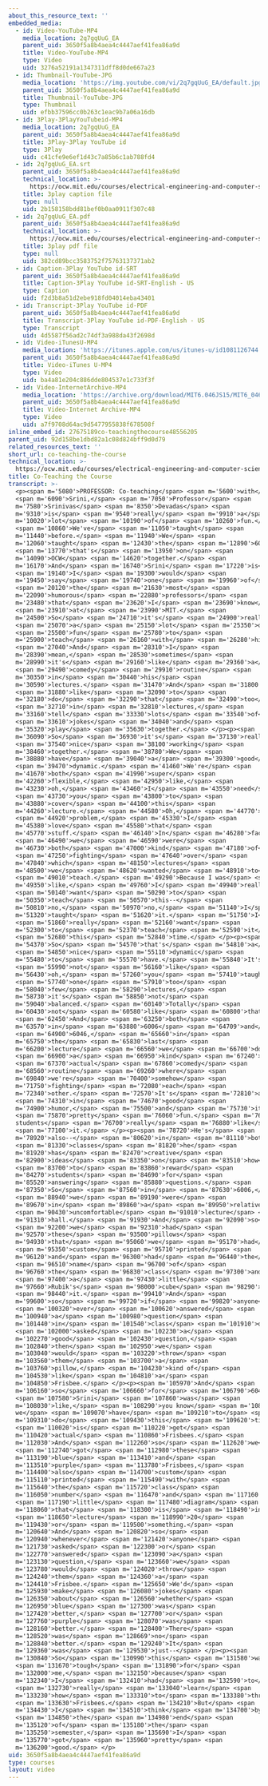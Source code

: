 ```yaml
---
about_this_resource_text: ''
embedded_media:
  - id: Video-YouTube-MP4
    media_location: 2q7gqUuG_EA
    parent_uid: 3650f5a8b4aea4c4447aef41fea86a9d
    title: Video-YouTube-MP4
    type: Video
    uid: 3276a52191a1347311dff8d0de667a23
  - id: Thumbnail-YouTube-JPG
    media_location: 'https://img.youtube.com/vi/2q7gqUuG_EA/default.jpg'
    parent_uid: 3650f5a8b4aea4c4447aef41fea86a9d
    title: Thumbnail-YouTube-JPG
    type: Thumbnail
    uid: efbb37596cc0b263c1eac9b7a06a16db
  - id: 3Play-3PlayYouTubeid-MP4
    media_location: 2q7gqUuG_EA
    parent_uid: 3650f5a8b4aea4c4447aef41fea86a9d
    title: 3Play-3Play YouTube id
    type: 3Play
    uid: c41cfe9e6ef1d43c7a85b6c1ab788fd4
  - id: 2q7gqUuG_EA.srt
    parent_uid: 3650f5a8b4aea4c4447aef41fea86a9d
    technical_location: >-
      https://ocw.mit.edu/courses/electrical-engineering-and-computer-science/6-046j-design-and-analysis-of-algorithms-spring-2015/instructor-insights/video-playlist/co-teaching-the-course/2q7gqUuG_EA.srt
    title: 3play caption file
    type: null
    uid: 2b158158bdd81bef0b0aa0911f307c48
  - id: 2q7gqUuG_EA.pdf
    parent_uid: 3650f5a8b4aea4c4447aef41fea86a9d
    technical_location: >-
      https://ocw.mit.edu/courses/electrical-engineering-and-computer-science/6-046j-design-and-analysis-of-algorithms-spring-2015/instructor-insights/video-playlist/co-teaching-the-course/2q7gqUuG_EA.pdf
    title: 3play pdf file
    type: null
    uid: 382cd89bcc3583752f75763137371ab2
  - id: Caption-3Play YouTube id-SRT
    parent_uid: 3650f5a8b4aea4c4447aef41fea86a9d
    title: Caption-3Play YouTube id-SRT-English - US
    type: Caption
    uid: f2d3b8a51d2ebe918fd04014eba43401
  - id: Transcript-3Play YouTube id-PDF
    parent_uid: 3650f5a8b4aea4c4447aef41fea86a9d
    title: Transcript-3Play YouTube id-PDF-English - US
    type: Transcript
    uid: 4d5587f56ad2c74df3a988da43f2698d
  - id: Video-iTunesU-MP4
    media_location: 'https://itunes.apple.com/us/itunes-u/id1081126744'
    parent_uid: 3650f5a8b4aea4c4447aef41fea86a9d
    title: Video-iTunes U-MP4
    type: Video
    uid: ba4a81e204c886dde804537e1c733f3f
  - id: Video-InternetArchive-MP4
    media_location: 'https://archive.org/download/MIT6.046JS15/MIT6_046JS15_coteaching_300k.mp4'
    parent_uid: 3650f5a8b4aea4c4447aef41fea86a9d
    title: Video-Internet Archive-MP4
    type: Video
    uid: a7f9708d64ac9d5477955838f678508f
inline_embed_id: 27675189co-teachingthecourse48556205
parent_uid: 92d158be1dbd82a1c08d824bff9d0d79
related_resources_text: ''
short_url: co-teaching-the-course
technical_location: >-
  https://ocw.mit.edu/courses/electrical-engineering-and-computer-science/6-046j-design-and-analysis-of-algorithms-spring-2015/instructor-insights/video-playlist/co-teaching-the-course
title: Co-Teaching the Course
transcript: >-
  <p><span m='5080'>PROFESSOR: Co-teaching</span> <span m='5600'>with</span>
  <span m='6090'>Srini,</span> <span m='7050'>Professor</span> <span
  m='7580'>Srinivas</span> <span m='8350'>Devadas</span> <span
  m='9310'>is</span> <span m='9540'>really</span> <span m='9910'>a</span> <span
  m='10020'>lot</span> <span m='10190'>of</span> <span m='10260'>fun.</span>
  <span m='10860'>We've</span> <span m='11050'>taught</span> <span
  m='11440'>before.</span> <span m='11940'>We</span> <span
  m='12060'>taught</span> <span m='12430'>the</span> <span m='12890'>6006</span>
  <span m='13770'>that's</span> <span m='13950'>on</span> <span
  m='14090'>OCW</span> <span m='14620'>together.</span> <span
  m='16170'>And</span> <span m='16740'>Srini</span> <span m='17220'>is</span>
  <span m='19140'>I</span> <span m='19300'>would</span> <span
  m='19450'>say</span> <span m='19740'>one</span> <span m='19960'>of</span>
  <span m='20120'>the</span> <span m='21630'>most</span> <span
  m='22090'>humorous</span> <span m='22880'>professors</span> <span
  m='23480'>that</span> <span m='23620'>I</span> <span m='23690'>know</span>
  <span m='23910'>at</span> <span m='23990'>MIT.</span> <span
  m='24500'>So</span> <span m='24710'>it's</span> <span m='24900'>really</span>
  <span m='25070'>a</span> <span m='25150'>lot</span> <span m='25350'>of</span>
  <span m='25500'>fun</span> <span m='25780'>to</span> <span
  m='25900'>teach</span> <span m='26160'>with</span> <span m='26280'>him.</span>
  <span m='27040'>And</span> <span m='28310'>I</span> <span
  m='28390'>mean,</span> <span m='28530'>sometimes</span> <span
  m='28990'>it's</span> <span m='29160'>like</span> <span m='29360'>a</span>
  <span m='29490'>comedy</span> <span m='29910'>routine</span> <span
  m='30350'>in</span> <span m='30440'>his</span> <span
  m='30590'>lectures.</span> <span m='31470'>And</span> <span m='31800'>I</span>
  <span m='31880'>like</span> <span m='32090'>to</span> <span
  m='32180'>do</span> <span m='32290'>that</span> <span m='32490'>too</span>
  <span m='32710'>in</span> <span m='32810'>lectures,</span> <span
  m='33160'>tell</span> <span m='33330'>lots</span> <span m='33540'>of</span>
  <span m='33610'>jokes</span> <span m='34040'>and</span> <span
  m='35320'>play</span> <span m='35630'>together.</span> </p><p><span
  m='36090'>So</span> <span m='36930'>it's</span> <span m='37130'>really</span>
  <span m='37540'>nice</span> <span m='38100'>working</span> <span
  m='38460'>together.</span> <span m='38780'>We</span> <span
  m='38880'>have</span> <span m='39040'>a</span> <span m='39300'>good</span>
  <span m='39470'>dynamic.</span> <span m='41460'>We're</span> <span
  m='41670'>both</span> <span m='41990'>super</span> <span
  m='42260'>flexible,</span> <span m='42950'>like,</span> <span
  m='43230'>oh,</span> <span m='43460'>I</span> <span m='43550'>need</span>
  <span m='43730'>you</span> <span m='43800'>to</span> <span
  m='43880'>cover</span> <span m='44100'>this</span> <span
  m='44260'>lecture.</span> <span m='44580'>Oh,</span> <span m='44770'>no</span>
  <span m='44920'>problem,</span> <span m='45330'>I</span> <span
  m='45380'>love</span> <span m='45580'>that</span> <span
  m='45770'>stuff.</span> <span m='46140'>In</span> <span m='46280'>fact,</span>
  <span m='46490'>we</span> <span m='46590'>were</span> <span
  m='46730'>both</span> <span m='47000'>kind</span> <span m='47180'>of</span>
  <span m='47250'>fighting</span> <span m='47640'>over</span> <span
  m='47840'>which</span> <span m='48150'>lectures</span> <span
  m='48500'>we</span> <span m='48620'>wanted</span> <span m='48910'>to</span>
  <span m='49010'>teach.</span> <span m='49290'>Because I was</span> <span
  m='49350'>like,</span> <span m='49760'>I</span> <span m='49940'>really</span>
  <span m='50140'>want</span> <span m='50290'>to</span> <span
  m='50350'>teach</span> <span m='50570'>this--</span> <span
  m='50810'>no,</span> <span m='50970'>no,</span> <span m='51140'>I</span> <span
  m='51320'>taught</span> <span m='51620'>it.</span> <span m='51750'>I</span>
  <span m='51860'>really</span> <span m='52160'>want</span> <span
  m='52300'>to</span> <span m='52370'>teach</span> <span m='52590'>it</span>
  <span m='52680'>this</span> <span m='52840'>time.</span> </p><p><span
  m='54370'>So</span> <span m='54570'>that's</span> <span m='54810'>a</span>
  <span m='54850'>nice</span> <span m='55110'>dynamic</span> <span
  m='55480'>to</span> <span m='55570'>have.</span> <span m='55840'>It's</span>
  <span m='55990'>not</span> <span m='56160'>like</span> <span
  m='56430'>oh,</span> <span m='57260'>you</span> <span m='57410'>taught</span>
  <span m='57740'>one</span> <span m='57910'>too</span> <span
  m='58040'>few</span> <span m='58290'>lectures,</span> <span
  m='58730'>it's</span> <span m='58850'>not</span> <span
  m='59040'>balanced.</span> <span m='60140'>Totally</span> <span
  m='60430'>not</span> <span m='60580'>like</span> <span m='60800'>that.</span>
  <span m='62450'>And</span> <span m='63250'>both</span> <span
  m='63570'>in</span> <span m='63880'>6006</span> <span m='64709'>and</span>
  <span m='64900'>6046,</span> <span m='65660'>in</span> <span
  m='65750'>the</span> <span m='65830'>last</span> <span
  m='66200'>lecture</span> <span m='66560'>we</span> <span m='66700'>do</span>
  <span m='66900'>a</span> <span m='66950'>kind</span> <span m='67240'>of</span>
  <span m='67370'>actual</span> <span m='67860'>comedy</span> <span
  m='68560'>routine</span> <span m='69260'>where</span> <span
  m='69840'>we're</span> <span m='70400'>somehow</span> <span
  m='71750'>fighting</span> <span m='72080'>each</span> <span
  m='72340'>other.</span> <span m='72570'>It's</span> <span m='72810'>all</span>
  <span m='74310'>in</span> <span m='74670'>good</span> <span
  m='74900'>humor,</span> <span m='75500'>and</span> <span m='75730'>it's</span>
  <span m='75870'>pretty</span> <span m='76060'>fun.</span> <span m='76350'>The
  students</span> <span m='76700'>really</span> <span m='76880'>like</span>
  <span m='77100'>it.</span> </p><p><span m='78720'>He's</span> <span
  m='78920'>also--</span> <span m='80620'>in</span> <span m='81110'>both</span>
  <span m='81330'>classes</span> <span m='81820'>he</span> <span
  m='81920'>has</span> <span m='82470'>creative</span> <span
  m='82900'>ideas</span> <span m='83350'>on</span> <span m='83510'>how</span>
  <span m='83700'>to</span> <span m='83860'>reward</span> <span
  m='84270'>students</span> <span m='84690'>for</span> <span
  m='85520'>answering</span> <span m='85880'>questions.</span> <span
  m='87350'>So</span> <span m='87560'>in</span> <span m='87630'>6006,</span>
  <span m='88940'>we</span> <span m='89190'>were</span> <span
  m='89670'>in</span> <span m='89860'>a</span> <span m='89950'>relatively</span>
  <span m='90430'>uncomfortable</span> <span m='91010'>lecture</span> <span
  m='91310'>hall.</span> <span m='91930'>And</span> <span m='92090'>so</span>
  <span m='92200'>we</span> <span m='92310'>had</span> <span
  m='92570'>these</span> <span m='93500'>pillows</span> <span
  m='94930'>that</span> <span m='95060'>we</span> <span m='95170'>had</span>
  <span m='95350'>custom</span> <span m='95710'>printed</span> <span
  m='96120'>and</span> <span m='96300'>had</span> <span m='96440'>the</span>
  <span m='96510'>name</span> <span m='96700'>of</span> <span
  m='96760'>the</span> <span m='96830'>class</span> <span m='97300'>and</span>
  <span m='97400'>a</span> <span m='97430'>little</span> <span
  m='97660'>Rubik's</span> <span m='98000'>cube</span> <span m='98290'>on</span>
  <span m='98440'>it.</span> <span m='99410'>And</span> <span
  m='99600'>so</span> <span m='99720'>if</span> <span m='99820'>anyone</span>
  <span m='100320'>ever</span> <span m='100620'>answered</span> <span
  m='100940'>a</span> <span m='100980'>question</span> <span
  m='101440'>in</span> <span m='101540'>class</span> <span m='101910'>or</span>
  <span m='102000'>asked</span> <span m='102230'>a</span> <span
  m='102270'>good</span> <span m='102430'>question,</span> <span
  m='102840'>then</span> <span m='102950'>we</span> <span
  m='103040'>would</span> <span m='103220'>throw</span> <span
  m='103560'>them</span> <span m='103700'>a</span> <span
  m='103760'>pillow,</span> <span m='104230'>kind of</span> <span
  m='104530'>like</span> <span m='104810'>a</span> <span
  m='104850'>Frisbee.</span> </p><p><span m='105970'>And</span> <span
  m='106160'>so</span> <span m='106660'>for</span> <span m='106790'>6046,</span>
  <span m='107580'>Srini</span> <span m='107860'>was</span> <span
  m='108030'>like,</span> <span m='108290'>you know</span> <span m='108580'>what
  we</span> <span m='109070'>have</span> <span m='109210'>to</span> <span
  m='109310'>do</span> <span m='109430'>this</span> <span m='109620'>time</span>
  <span m='110020'>is</span> <span m='110220'>get</span> <span
  m='110420'>actual</span> <span m='110860'>Frisbees.</span> <span
  m='112030'>And</span> <span m='112260'>so</span> <span m='112620'>we</span>
  <span m='112740'>got</span> <span m='112980'>these</span> <span
  m='113190'>blue</span> <span m='113410'>and</span> <span
  m='113510'>purple</span> <span m='113780'>Frisbees,</span> <span
  m='114400'>also</span> <span m='114700'>custom</span> <span
  m='115110'>printed</span> <span m='115490'>with</span> <span
  m='115640'>the</span> <span m='115720'>class</span> <span
  m='116050'>number</span> <span m='116470'>and</span> <span m='117160'>a</span>
  <span m='117190'>little</span> <span m='117480'>diagram</span> <span
  m='118060'>that</span> <span m='118300'>is</span> <span m='118490'>in</span>
  <span m='118650'>lecture</span> <span m='118990'>20</span> <span
  m='119430'>or</span> <span m='119500'>something.</span> <span
  m='120640'>And</span> <span m='120820'>so</span> <span
  m='120940'>whenever</span> <span m='121420'>anyone</span> <span
  m='121730'>asked</span> <span m='122300'>or</span> <span
  m='122770'>answered</span> <span m='123090'>a</span> <span
  m='123130'>question,</span> <span m='123660'>we</span> <span
  m='123780'>would</span> <span m='124020'>throw</span> <span
  m='124240'>them</span> <span m='124360'>a</span> <span
  m='124410'>Frisbee.</span> <span m='125650'>We'd</span> <span
  m='125930'>make</span> <span m='126080'>jokes</span> <span
  m='126350'>about</span> <span m='126560'>whether</span> <span
  m='126950'>blue</span> <span m='127300'>was</span> <span
  m='127420'>better,</span> <span m='127700'>or</span> <span
  m='127760'>purple</span> <span m='128070'>was</span> <span
  m='128160'>better.</span> <span m='128400'>There</span> <span
  m='128520'>was</span> <span m='128669'>no</span> <span
  m='128840'>better.</span> <span m='129240'>It</span> <span
  m='129360'>was</span> <span m='129530'>just--</span> </p><p><span
  m='130840'>So</span> <span m='130990'>this</span> <span m='131580'>was</span>
  <span m='131670'>tough</span> <span m='131890'>for</span> <span
  m='132000'>me,</span> <span m='132150'>because</span> <span
  m='132340'>I</span> <span m='132410'>had</span> <span m='132590'>to</span>
  <span m='132730'>really</span> <span m='133040'>learn</span> <span
  m='133230'>how</span> <span m='133310'>to</span> <span m='133380'>throw</span>
  <span m='133630'>Frisbees.</span> <span m='134210'>But</span> <span
  m='134430'>I</span> <span m='134510'>think</span> <span m='134700'>by</span>
  <span m='134850'>the</span> <span m='134980'>end</span> <span
  m='135120'>of</span> <span m='135180'>the</span> <span
  m='135250'>semester,</span> <span m='135690'>I</span> <span
  m='135770'>got</span> <span m='135960'>pretty</span> <span
  m='136200'>good.</span> </p>
uid: 3650f5a8b4aea4c4447aef41fea86a9d
type: courses
layout: video
---
```

